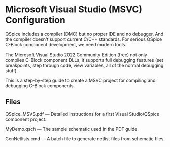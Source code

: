 # Microsoft Visual Studio (MSVC) Configuration

QSpice includes a compiler (DMC) but no proper IDE and no debugger.  And the compiler doesn't support current C/C++ standards.  For serious QSpice C-Block component development, we need modern tools.

The Microsoft Visual Studio 2022 Community Edition (free) not only compiles C-Block component DLLs, it supports full debugging features (set breakpoints, step through code, view variables, all of the normal debugging stuff).

This is a step-by-step guide to create a MSVC project for compiling and debugging C-Block components.

## Files

QSpice_MSVS.pdf &mdash; Detailed instructions for a first Visual Studio/QSpice component project.

MyDemo.qsch &mdash; The sample schematic used in the PDF guide.

GenNetlists.cmd &mdash; A batch file to generate netlist files from schematic files.
